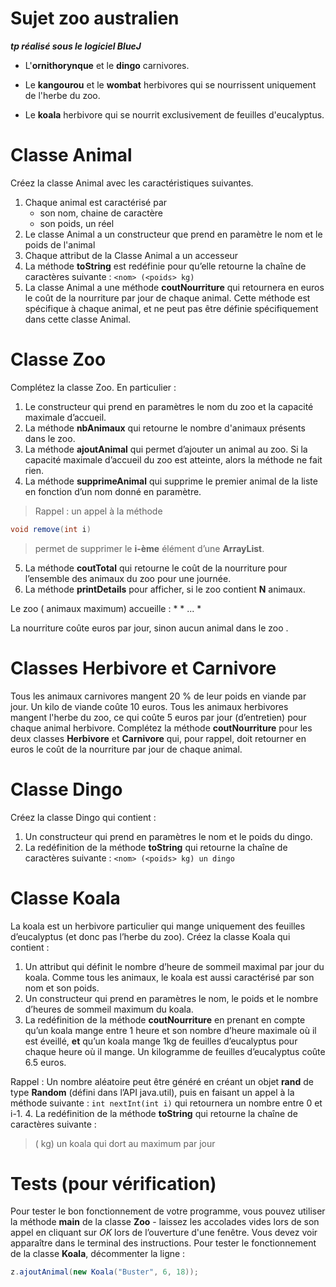 # Sujet zoo australien

***tp réalisé sous le logiciel BlueJ***


* L'**ornithorynque** et le **dingo** carnivores.

* Le **kangourou** et le **wombat** herbivores qui se nourrissent uniquement de l'herbe du zoo.

* Le **koala** herbivore qui se nourrit exclusivement de feuilles d'eucalyptus.

# Classe Animal

Créez la classe Animal avec les caractéristiques suivantes.

1. Chaque animal est caractérisé par 
    + son nom, chaine de caractère
    + son poids, un réel
2. Le classe Animal a un constructeur que prend en paramètre le nom et le poids de l'animal
3. Chaque attribut de la Classe Animal a un accesseur
4. La méthode **toString** est redéfinie pour qu’elle retourne la chaîne de caractères suivante :
`<nom> (<poids> kg)`
5. La classe Animal a une méthode **coutNourriture** qui retournera en euros le coût de la nourriture par jour de chaque animal. 
Cette méthode est spécifique à chaque animal, et ne peut pas être définie spécifiquement dans cette classe Animal.

# Classe Zoo

Complétez la classe Zoo. En particulier :


1. Le constructeur qui prend en paramètres le nom du zoo et la capacité maximale d’accueil.
2. La méthode **nbAnimaux** qui retourne le nombre d'animaux présents dans le zoo.
3. La méthode **ajoutAnimal** qui permet d’ajouter un animal au zoo.
Si la capacité maximale d’accueil du zoo est atteinte, alors la méthode ne fait rien.
4. La méthode **supprimeAnimal** qui supprime le premier animal de la liste en fonction d’un nom donné en paramètre.

>Rappel : un appel à la méthode
```java
void remove(int i)
```
>permet de supprimer le **i-ème** élément d’une **ArrayList**.
5. La méthode **coutTotal** qui retourne le coût de la nourriture pour l’ensemble des animaux du zoo pour une journée.
6. La méthode **printDetails** pour afficher, si le zoo contient **N** animaux.

Le zoo <nom> (<capaciteMax> animaux maximum) accueille :
    * <description animal1>
    * ...
    * <description animalN>

La nourriture coûte **<cout>** euros par jour, sinon aucun animal dans le zoo <nom>.

# Classes Herbivore et Carnivore

Tous les animaux carnivores mangent 20 % de leur poids en viande par jour.
Un kilo de viande coûte 10 euros.
Tous les animaux herbivores mangent l'herbe du zoo, ce qui coûte 5 euros par jour (d’entretien) pour chaque animal herbivore.
Complétez la méthode **coutNourriture** pour les deux classes **Herbivore** et **Carnivore** qui, pour rappel, doit retourner en euros le coût de la nourriture par jour de chaque animal.

# Classe Dingo

Créez la classe Dingo qui contient :

1. Un constructeur qui prend en paramètres le nom et le poids du dingo.
2. La redéfinition de la méthode **toString** qui retourne la chaîne de caractères suivante :
`<nom> (<poids> kg) un dingo`

# Classe Koala

La koala est un herbivore particulier qui mange uniquement des feuilles d’eucalyptus (et donc pas l’herbe du zoo).
Créez la classe Koala qui contient :

1. Un attribut qui définit le nombre d’heure de sommeil maximal par jour du koala. 
Comme tous les animaux, le koala est aussi caractérisé par son nom et son poids.
2. Un constructeur qui prend en paramètres le nom, le poids et le nombre d’heures de sommeil maximum du koala.
3. La redéfinition de la méthode **coutNourriture** en prenant en compte qu’un koala mange entre 1 heure et son nombre d’heure maximale où il est éveillé, **et** qu’un koala mange 1kg de feuilles d’eucalyptus pour chaque heure où il mange.
Un kilogramme de feuilles d’eucalyptus coûte 6.5 euros.

Rappel : Un nombre aléatoire peut être généré en créant un objet **rand** de type **Random** (défini dans l’API java.util), puis en faisant un appel à la méthode suivante :
`int nextInt(int i)` qui retournera un nombre entre 0 et i-1.
4. La redéfinition de la méthode **toString** qui retourne la chaîne de caractères suivante :
><nom> (<poids> kg) un koala qui dort au maximum <sommeil> par jour

# Tests (pour vérification)


Pour tester le bon fonctionnement de votre programme, vous pouvez utiliser la méthode **main** de la classe **Zoo** - laissez les accolades vides lors de son appel en cliquant sur *OK* lors de l’ouverture d'une fenêtre.
Vous devez voir apparaître dans le terminal des instructions.
Pour tester le fonctionnement de la classe **Koala**, décommenter la ligne :
```java
z.ajoutAnimal(new Koala("Buster", 6, 18));
```
